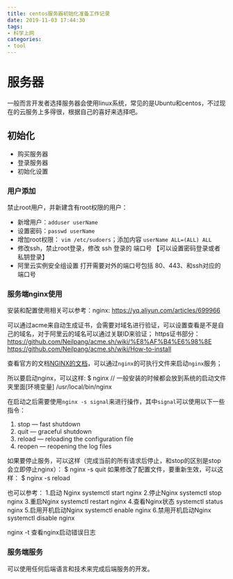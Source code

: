 ```yaml
---
title: centos服务器初始化准备工作记录
date: 2019-11-03 17:44:30
tags:
- 科学上网
categories: 
- tool
---
```


# 服务器

一般而言开发者选择服务器会使用linux系统，常见的是Ubuntu和centos，不过现在的云服务上多得很，根据自己的喜好来选择吧。
## 初始化

- 购买服务器
- 登录服务器
- 初始化设置

### 用户添加
禁止root用户，并新建含有root权限的用户：
- 新增用户：`adduser userName`
- 设置密码：`passwd userName`
- 增加root权限： `vim /etc/sudoers`；添加内容 `userName ALL=(ALL) ALL`
- 修改ssh，禁止root登录，修改 ssh 登录的 端口号 【可以设置密码登录或者私钥登录】
- 阿里云实例安全组设置 打开需要对外的端口号包括 80、443、和ssh对应的端口号

<!-- more -->

### 服务端nginx使用
安装和配置使用相关可以参考：nginx: https://yq.aliyun.com/articles/699966

可以通过acme来自动生成证书，会需要对域名进行验证，可以设置查看是不是自己的域名，对于阿里云的域名可以通过关联ID来验证；
https证书部分： https://github.com/Neilpang/acme.sh/wiki/%E8%AF%B4%E6%98%8E 
    https://github.com/Neilpang/acme.sh/wiki/How-to-install

查看官方的文档[NGINX的文档](http://nginx.org/en/docs/beginners_guide.html)，可以通过`nginx`的可执行文件来启动`nginx`服务；

所以要启动nginx，可以这样:
    $ nginx // 一般安装的时候都会放到系统的启动文件夹里面[环境变量] /usr/local/bin/nginx

在启动之后需要使用`nginx -s signal`来进行操作，其中`signal`可以使用以下一些指令：
1. stop — fast shutdown
2. quit — graceful shutdown
3. reload — reloading the configuration file
4. reopen — reopening the log files

如果要停止服务，可以这样（完成当前的所有请求后停止，和stop的区别是stop会立即停止nginx）：
    $ nginx -s quit
如果修改了配置文件，要重新生效，可以这样：
    $ nginx -s reload

也可以参考：
1.启动 Nginx
systemctl start nginx
2.停止Nginx
systemctl stop nginx
3.重启Nginx
systemctl restart nginx
4.查看Nginx状态
systemctl status nginx
5.启用开机启动Nginx
systemctl enable nginx
6.禁用开机启动Nginx
systemctl disable nginx

nginx -t 查看nginx启动错误日志

### 服务端服务
可以使用任何后端语言和技术来完成后端服务的开发。
